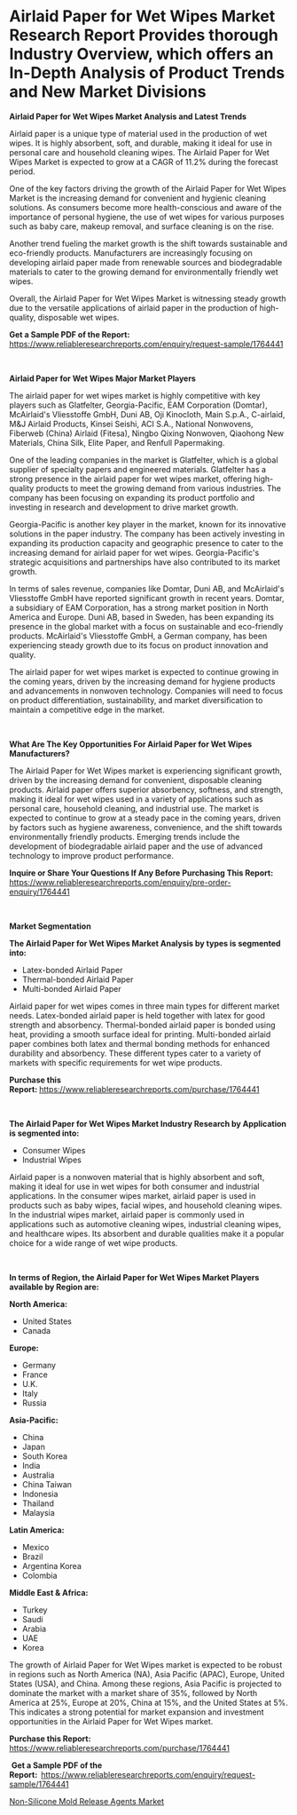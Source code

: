 <p><h1>Airlaid Paper for Wet Wipes Market Research Report Provides thorough Industry Overview, which offers an In-Depth Analysis of Product Trends and New Market Divisions</h1></p><p><strong>Airlaid Paper for Wet Wipes Market Analysis and Latest Trends</strong></p>
<p><p>Airlaid paper is a unique type of material used in the production of wet wipes. It is highly absorbent, soft, and durable, making it ideal for use in personal care and household cleaning wipes. The Airlaid Paper for Wet Wipes Market is expected to grow at a CAGR of 11.2% during the forecast period.</p><p>One of the key factors driving the growth of the Airlaid Paper for Wet Wipes Market is the increasing demand for convenient and hygienic cleaning solutions. As consumers become more health-conscious and aware of the importance of personal hygiene, the use of wet wipes for various purposes such as baby care, makeup removal, and surface cleaning is on the rise.</p><p>Another trend fueling the market growth is the shift towards sustainable and eco-friendly products. Manufacturers are increasingly focusing on developing airlaid paper made from renewable sources and biodegradable materials to cater to the growing demand for environmentally friendly wet wipes.</p><p>Overall, the Airlaid Paper for Wet Wipes Market is witnessing steady growth due to the versatile applications of airlaid paper in the production of high-quality, disposable wet wipes.</p></p>
<p><strong>Get a Sample PDF of the Report:&nbsp;</strong> <a href="https://www.reliableresearchreports.com/enquiry/request-sample/1764441">https://www.reliableresearchreports.com/enquiry/request-sample/1764441</a></p>
<p>&nbsp;</p>
<p><strong>Airlaid Paper for Wet Wipes Major Market Players</strong></p>
<p><p>The airlaid paper for wet wipes market is highly competitive with key players such as Glatfelter, Georgia-Pacific, EAM Corporation (Domtar), McAirlaid's Vliesstoffe GmbH, Duni AB, Oji Kinocloth, Main S.p.A., C-airlaid, M&J Airlaid Products, Kinsei Seishi, ACI S.A., National Nonwovens, Fiberweb (China) Airlaid (Fitesa), Ningbo Qixing Nonwoven, Qiaohong New Materials, China Silk, Elite Paper, and Renfull Papermaking.</p><p>One of the leading companies in the market is Glatfelter, which is a global supplier of specialty papers and engineered materials. Glatfelter has a strong presence in the airlaid paper for wet wipes market, offering high-quality products to meet the growing demand from various industries. The company has been focusing on expanding its product portfolio and investing in research and development to drive market growth.</p><p>Georgia-Pacific is another key player in the market, known for its innovative solutions in the paper industry. The company has been actively investing in expanding its production capacity and geographic presence to cater to the increasing demand for airlaid paper for wet wipes. Georgia-Pacific's strategic acquisitions and partnerships have also contributed to its market growth.</p><p>In terms of sales revenue, companies like Domtar, Duni AB, and McAirlaid's Vliesstoffe GmbH have reported significant growth in recent years. Domtar, a subsidiary of EAM Corporation, has a strong market position in North America and Europe. Duni AB, based in Sweden, has been expanding its presence in the global market with a focus on sustainable and eco-friendly products. McAirlaid's Vliesstoffe GmbH, a German company, has been experiencing steady growth due to its focus on product innovation and quality.</p><p>The airlaid paper for wet wipes market is expected to continue growing in the coming years, driven by the increasing demand for hygiene products and advancements in nonwoven technology. Companies will need to focus on product differentiation, sustainability, and market diversification to maintain a competitive edge in the market.</p></p>
<p>&nbsp;</p>
<p><strong>What Are The Key Opportunities For Airlaid Paper for Wet Wipes Manufacturers?</strong></p>
<p><p>The Airlaid Paper for Wet Wipes market is experiencing significant growth, driven by the increasing demand for convenient, disposable cleaning products. Airlaid paper offers superior absorbency, softness, and strength, making it ideal for wet wipes used in a variety of applications such as personal care, household cleaning, and industrial use. The market is expected to continue to grow at a steady pace in the coming years, driven by factors such as hygiene awareness, convenience, and the shift towards environmentally friendly products. Emerging trends include the development of biodegradable airlaid paper and the use of advanced technology to improve product performance.</p></p>
<p><strong>Inquire or Share Your Questions If Any Before Purchasing This Report:</strong> <a href="https://www.reliableresearchreports.com/enquiry/pre-order-enquiry/1764441">https://www.reliableresearchreports.com/enquiry/pre-order-enquiry/1764441</a></p>
<p>&nbsp;</p>
<p><strong>Market Segmentation</strong></p>
<p><strong>The Airlaid Paper for Wet Wipes Market Analysis by types is segmented into:</strong></p>
<p><ul><li>Latex-bonded Airlaid Paper</li><li>Thermal-bonded Airlaid Paper</li><li>Multi-bonded Airlaid Paper</li></ul></p>
<p><p>Airlaid paper for wet wipes comes in three main types for different market needs. Latex-bonded airlaid paper is held together with latex for good strength and absorbency. Thermal-bonded airlaid paper is bonded using heat, providing a smooth surface ideal for printing. Multi-bonded airlaid paper combines both latex and thermal bonding methods for enhanced durability and absorbency. These different types cater to a variety of markets with specific requirements for wet wipe products.</p></p>
<p><strong>Purchase this Report:&nbsp;</strong><a href="https://www.reliableresearchreports.com/purchase/1764441">https://www.reliableresearchreports.com/purchase/1764441</a></p>
<p>&nbsp;</p>
<p><strong>The Airlaid Paper for Wet Wipes Market Industry Research by Application is segmented into:</strong></p>
<p><ul><li>Consumer Wipes</li><li>Industrial Wipes</li></ul></p>
<p><p>Airlaid paper is a nonwoven material that is highly absorbent and soft, making it ideal for use in wet wipes for both consumer and industrial applications. In the consumer wipes market, airlaid paper is used in products such as baby wipes, facial wipes, and household cleaning wipes. In the industrial wipes market, airlaid paper is commonly used in applications such as automotive cleaning wipes, industrial cleaning wipes, and healthcare wipes. Its absorbent and durable qualities make it a popular choice for a wide range of wet wipe products.</p></p>
<p>&nbsp;</p>
<p><strong>In terms of Region, the Airlaid Paper for Wet Wipes Market Players available by Region are:</strong></p>
<p>
    <p> <strong> North America: </strong>
        <ul>
            <li>United States</li>
            <li>Canada</li>
        </ul>
        </p> 
    <p> <strong> Europe: </strong>
        <ul>
            <li>Germany</li>
            <li>France</li>
            <li>U.K.</li>
            <li>Italy</li>
            <li>Russia</li>
        </ul>
        </p> 
    <p> <strong> Asia-Pacific: </strong>
        <ul>
            <li>China</li>
            <li>Japan</li>
            <li>South Korea</li>
            <li>India</li>
            <li>Australia</li>
            <li>China Taiwan</li>
            <li>Indonesia</li>
            <li>Thailand</li>
            <li>Malaysia</li>
        </ul>
        </p> 
    <p> <strong> Latin America: </strong>
        <ul>
            <li>Mexico</li>
            <li>Brazil</li>
            <li>Argentina Korea</li>
            <li>Colombia</li>
        </ul>
        </p> 
    <p> <strong> Middle East & Africa: </strong>
        <ul>
            <li>Turkey</li>
            <li>Saudi</li>
            <li>Arabia</li>
            <li>UAE</li>
            <li>Korea</li>
        </ul>
    </p>
    </p>
<p><p>The growth of Airlaid Paper for Wet Wipes market is expected to be robust in regions such as North America (NA), Asia Pacific (APAC), Europe, United States (USA), and China. Among these regions, Asia Pacific is projected to dominate the market with a market share of 35%, followed by North America at 25%, Europe at 20%, China at 15%, and the United States at 5%. This indicates a strong potential for market expansion and investment opportunities in the Airlaid Paper for Wet Wipes market.</p></p>
<p><strong>Purchase this Report: </strong><a href="https://www.reliableresearchreports.com/purchase/1764441">https://www.reliableresearchreports.com/purchase/1764441</a></p>
<p>&nbsp;<strong>Get a Sample PDF of the Report:&nbsp;&nbsp;</strong><a href="https://www.reliableresearchreports.com/enquiry/request-sample/1764441">https://www.reliableresearchreports.com/enquiry/request-sample/1764441</a></p>
<p><strong></strong></p>
<p><p><a href="https://gamy-alyssum-396.notion.site/Non-Silicone-Mold-Release-Agents-Market-Size-Market-Share-and-Global-Market-Analysis-Report-2024--f1807a3f6e8d41a8a76b067b3e2ad03b">Non-Silicone Mold Release Agents Market</a></p></p>
